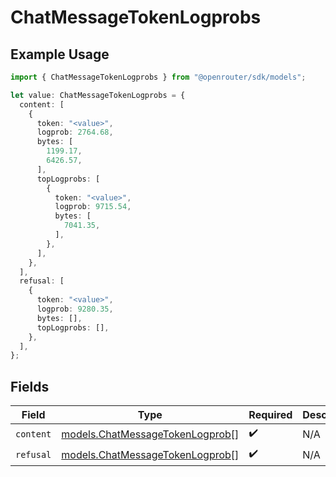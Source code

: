 # ChatMessageTokenLogprobs

## Example Usage

```typescript
import { ChatMessageTokenLogprobs } from "@openrouter/sdk/models";

let value: ChatMessageTokenLogprobs = {
  content: [
    {
      token: "<value>",
      logprob: 2764.68,
      bytes: [
        1199.17,
        6426.57,
      ],
      topLogprobs: [
        {
          token: "<value>",
          logprob: 9715.54,
          bytes: [
            7041.35,
          ],
        },
      ],
    },
  ],
  refusal: [
    {
      token: "<value>",
      logprob: 9280.35,
      bytes: [],
      topLogprobs: [],
    },
  ],
};
```

## Fields

| Field                                                                    | Type                                                                     | Required                                                                 | Description                                                              |
| ------------------------------------------------------------------------ | ------------------------------------------------------------------------ | ------------------------------------------------------------------------ | ------------------------------------------------------------------------ |
| `content`                                                                | [models.ChatMessageTokenLogprob](../models/chatmessagetokenlogprob.md)[] | :heavy_check_mark:                                                       | N/A                                                                      |
| `refusal`                                                                | [models.ChatMessageTokenLogprob](../models/chatmessagetokenlogprob.md)[] | :heavy_check_mark:                                                       | N/A                                                                      |